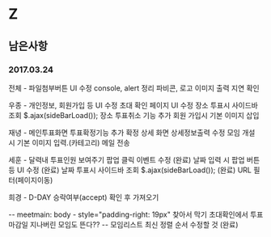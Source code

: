 # Z
## 남은사항
### 2017.03.24

전체 - 파일첨부버튼 UI 수정
       console, alert 정리
       파비콘, 로고
       이미지 출력 지연 확인

우종 - 개인정보, 회원가입 등 UI 수정
       초대 확인 페이지 UI 수정
       장소 투표시 사이드바 조회 $.ajax(sideBarLoad());
       장소 투표취소 기능 추가
       회원 가입시 기본 이미지 삽입
       
재녕 - 메인투표화면 투표확정기능 추가
       확정 상세 화면 상세정보출력 수정
       모임 개설 시 기본 이미지 입력.(카테고리)
       메일 전송
       
세훈 - 달력내 투표인원 보여주기 팝업 클릭 이벤트 수정 (완료)
       날짜 입력 시 팝업 버튼 등 UI 수정 (완료)
       날짜 투표시 사이드바 조회 $.ajax(sideBarLoad()); (완료)
       URL 필터(페이지이동)
       
희경 -  D-DAY 승락여부(accept) 확인 후 가져오기

-- meetmain: body - style="padding-right: 19px" 찾아서 막기 
   초대확인에서 투표마감일 지나버린 모임도 뜬다??
-- 모임리스트 최신 정렬 순서 수정할 것 (완료)

